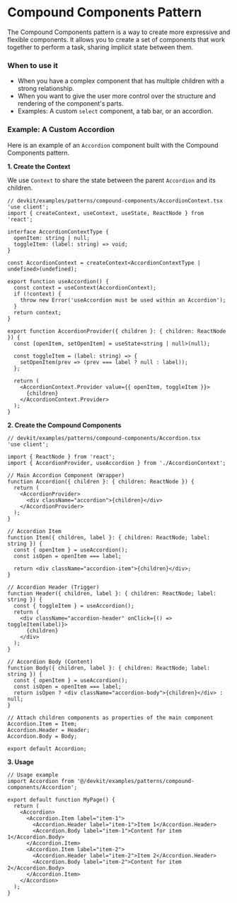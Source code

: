 
# Compound Components Pattern

The Compound Components pattern is a way to create more expressive and flexible components. It allows you to create a set of components that work together to perform a task, sharing implicit state between them.

### When to use it
-   When you have a complex component that has multiple children with a strong relationship.
-   When you want to give the user more control over the structure and rendering of the component's parts.
-   Examples: A custom `select` component, a tab bar, or an accordion.

### Example: A Custom Accordion

Here is an example of an `Accordion` component built with the Compound Components pattern.

**1. Create the Context**

We use `Context` to share the state between the parent `Accordion` and its children.

```tsx
// devkit/examples/patterns/compound-components/AccordionContext.tsx
'use client';
import { createContext, useContext, useState, ReactNode } from 'react';

interface AccordionContextType {
  openItem: string | null;
  toggleItem: (label: string) => void;
}

const AccordionContext = createContext<AccordionContextType | undefined>(undefined);

export function useAccordion() {
  const context = useContext(AccordionContext);
  if (!context) {
    throw new Error('useAccordion must be used within an Accordion');
  }
  return context;
}

export function AccordionProvider({ children }: { children: ReactNode }) {
  const [openItem, setOpenItem] = useState<string | null>(null);

  const toggleItem = (label: string) => {
    setOpenItem(prev => (prev === label ? null : label));
  };

  return (
    <AccordionContext.Provider value={{ openItem, toggleItem }}>
      {children}
    </AccordionContext.Provider>
  );
}
```

**2. Create the Compound Components**

```tsx
// devkit/examples/patterns/compound-components/Accordion.tsx
'use client';

import { ReactNode } from 'react';
import { AccordionProvider, useAccordion } from './AccordionContext';

// Main Accordion Component (Wrapper)
function Accordion({ children }: { children: ReactNode }) {
  return (
    <AccordionProvider>
      <div className="accordion">{children}</div>
    </AccordionProvider>
  );
}

// Accordion Item
function Item({ children, label }: { children: ReactNode; label: string }) {
  const { openItem } = useAccordion();
  const isOpen = openItem === label;

  return <div className="accordion-item">{children}</div>;
}

// Accordion Header (Trigger)
function Header({ children, label }: { children: ReactNode; label: string }) {
  const { toggleItem } = useAccordion();
  return (
    <div className="accordion-header" onClick={() => toggleItem(label)}>
      {children}
    </div>
  );
}

// Accordion Body (Content)
function Body({ children, label }: { children: ReactNode; label: string }) {
  const { openItem } = useAccordion();
  const isOpen = openItem === label;
  return isOpen ? <div className="accordion-body">{children}</div> : null;
}

// Attach children components as properties of the main component
Accordion.Item = Item;
Accordion.Header = Header;
Accordion.Body = Body;

export default Accordion;
```

**3. Usage**

```tsx
// Usage example
import Accordion from '@/devkit/examples/patterns/compound-components/Accordion';

export default function MyPage() {
  return (
    <Accordion>
      <Accordion.Item label="item-1">
        <Accordion.Header label="item-1">Item 1</Accordion.Header>
        <Accordion.Body label="item-1">Content for item 1</Accordion.Body>
      </Accordion.Item>
      <Accordion.Item label="item-2">
        <Accordion.Header label="item-2">Item 2</Accordion.Header>
        <Accordion.Body label="item-2">Content for item 2</Accordion.Body>
      </Accordion.Item>
    </Accordion>
  );
}
```
